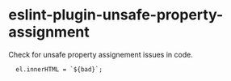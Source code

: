 # eslint-plugin-unsafe-property-assignment

Check for unsafe property assignement issues in code.

```
  el.innerHTML = `${bad}`;
```
